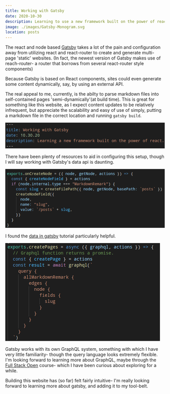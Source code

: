 ```yaml
---
title: Working with Gatsby
date: 2020-10-30
description: Learning to use a new framework built on the power of react.
image: ./images/Gatsby-Monogram.svg
location: posts
---
```


The react and node based [Gatsby](http://www.gatsbyjs.com) takes a lot of the pain and configuration away from utilizing react and react-router to create and generate multi-page 'static' websites. (In fact, the newest version of Gatsby makes use of reach-router- a router that borrows from several react-router style components)

Because Gatsby is based on React components, sites could even generate some content dynamically, say, by using an external API.

The real appeal to me, currently, is the abilty to parse markdown files into self-contained pages 'semi-dynamically'(at build time). This is great for something like this website, as I expect content updates to be relatively infrequent, but appreciate the scalability and easy of use of simply, putting a markdown file in the correct location and running `gatsby build`.

![*markdown frontmatter is programatically read to create this post*](./images/frontmatter.png)

There have been plenty of resources to aid in configuring this setup, though I will say working with Gatsby's data api is daunting.

![*setting up programatic page generation isnt intuitive, but is logical*](./images/createnode.png)

I found the [data in gatsby](https://gatsbyjs.com/tutorial/part-four) tutorial particularly helpful.

![*gatsby utilizes Graphql queries*](./images/graphql.png)

Gatsby works with its own GraphQL system, something with which I have very little familiarity- though the query language looks extremely flexible. I'm looking forward to learning more about GraphQL, maybe through the [Full Stack Open](https://fullstackopen.com/en/) course- which I have been curious about exploring for a while.

Building this website has (so far) felt fairly intuitive- I'm really looking forward to learning more about gatsby, and adding it to my tool-belt.
